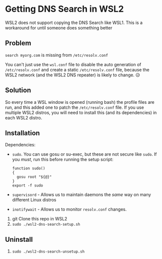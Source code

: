 # Getting DNS Search in WSL2

WSL2 does not support copying the DNS Search like WSL1. This is a workaround for until someone does something better

## Problem

`search myorg.com` is missing from `/etc/resolv.conf`

You can't just use the `wsl.conf` file to disable the auto generation of `/etc/resolv.conf` and create a static `/etc/resolv.conf` file, because the WSL2 network (and the WSL2 DNS repeater) is likely to change. 😥

## Solution

So every time a WSL window is opened (running bash) the profile files are run, and this added one to patch the `/etc/resolv.conf` file. If you use multiple WSL2 distros, you will need to install this (and its dependencies) in each WSL2 distro.

## Installation

Dependencies:

- `sudo`. You can use gosu or su-exec, but these are not secure like `sudo`. If you _must_, run this before running the setup script:

      function sudo()
      {
        gosu root "${@}"
      }
      export -f sudo

- `supervisord` - Allows us to maintain daemons the _same_ way on many different Linux distros
- `inotifywait` - Allows us to monitor `resolv.conf` changes.


1. git Clone this repo in WSL2
2. `sudo ./wsl2-dns-search-setup.sh`

## Uninstall

1. `sudo ./wsl2-dns-search-unsetup.sh`
